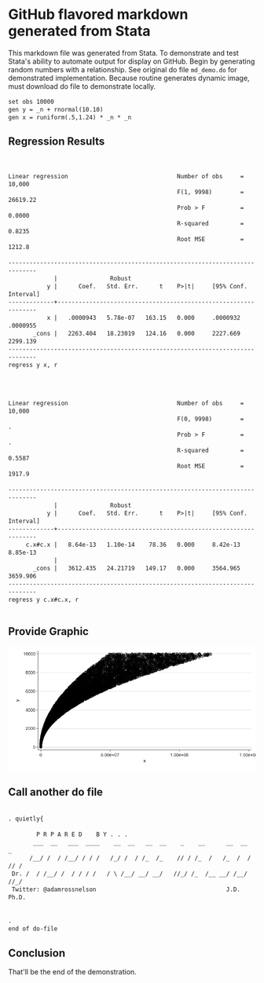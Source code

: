 # GitHub flavored markdown generated from Stata
This markdown file was generated from Stata. To demonstrate and
test Stata's ability to automate output for display on GitHub.
Begin by generating random numbers with a relationship. See 
original do file `md_demo.do` for demonstrated implementation.
Because routine generates dynamic image, must download do file 
to demonstrate locally.
```
set obs 10000
gen y = _n + rnormal(10.10)
gen x = runiform(.5,1.24) * _n * _n
```
## Regression Results
```
 

Linear regression                               Number of obs     =     10,000
                                                F(1, 9998)        =   26619.22
                                                Prob > F          =     0.0000
                                                R-squared         =     0.8235
                                                Root MSE          =     1212.8

------------------------------------------------------------------------------
             |               Robust
           y |      Coef.   Std. Err.      t    P>|t|     [95% Conf. Interval]
-------------+----------------------------------------------------------------
           x |   .0000943   5.78e-07   163.15   0.000     .0000932    .0000955
       _cons |   2263.404   18.23019   124.16   0.000     2227.669    2299.139
------------------------------------------------------------------------------
regress y x, r
 
```
```
 

Linear regression                               Number of obs     =     10,000
                                                F(0, 9998)        =          .
                                                Prob > F          =          .
                                                R-squared         =     0.5587
                                                Root MSE          =     1917.9

------------------------------------------------------------------------------
             |               Robust
           y |      Coef.   Std. Err.      t    P>|t|     [95% Conf. Interval]
-------------+----------------------------------------------------------------
     c.x#c.x |   8.64e-13   1.10e-14    78.36   0.000     8.42e-13    8.85e-13
             |
       _cons |   3612.435   24.21719   149.17   0.000     3564.965    3659.906
------------------------------------------------------------------------------
regress y c.x#c.x, r
 
```
## Provide Graphic
![Image of Scatterplot](md_graphic.png)
## Call another do file
```

. quietly{
 
        P R P A R E D    B Y . . .
       ___  __   ___  ____    __  __   __  __    _    __      __  __   _
      /__/ /  / /__/ / / /   /_/ /  / /_  /_    // / /_  /   /_  /  / // /
 Dr. /  / /__/ /  / / / /   / \ /__/ __/ __/   //_/ /_  /__ __/ /__/ //_/
 Twitter: @adamrossnelson                                     J.D. Ph.D.
 

. 
end of do-file
```
## Conclusion
That'll be the end of the demonstration.
